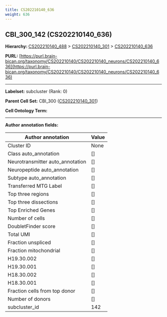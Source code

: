 ```yaml
---
title: CS202210140_636
weight: 636
---
```

## CBI_300_142 (CS202210140_636)
<b>Hierarchy: </b>
[CS202210140_488](../CS202210140_488) >
[CS202210140_301](../CS202210140_301) >
[CS202210140_636](../CS202210140_636)

**PURL:** [https://purl.brain-bican.org/taxonomy/CS202210140/CS202210140_neurons/CS202210140_636](https://purl.brain-bican.org/taxonomy/CS202210140/CS202210140_neurons/CS202210140_636)

---


**Labelset:** subcluster (Rank: 0)

**Parent Cell Set:** CBI_300 ([CS202210140_301](../CS202210140_301))



**Cell Ontology Term:** 

[MARKER GENES.]: #


---

[TRANSFERRED ANNOTATIONS.]: #


[AUTHOR ANNOTATION FIELDS.]: #


**Author annotation fields:**

| Author annotation | Value |
|-------------------|-------|
|Cluster ID|None|
|Class auto_annotation|[]|
|Neurotransmitter auto_annotation|[]|
|Neuropeptide auto_annotation|[]|
|Subtype auto_annotation|[]|
|Transferred MTG Label|[]|
|Top three regions|[]|
|Top three dissections|[]|
|Top Enriched Genes|[]|
|Number of cells|[]|
|DoubletFinder score|[]|
|Total UMI|[]|
|Fraction unspliced|[]|
|Fraction mitochondrial|[]|
|H19.30.002|[]|
|H19.30.001|[]|
|H18.30.002|[]|
|H18.30.001|[]|
|Fraction cells from top donor|[]|
|Number of donors|[]|
|subcluster_id|142|
